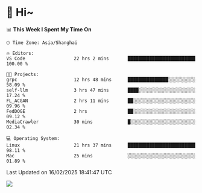 # 👋 Hi~

<!--START_SECTION:waka-->
📊 **This Week I Spent My Time On** 

```text
🕑︎ Time Zone: Asia/Shanghai

🔥 Editors: 
VS Code                  22 hrs 2 mins       █████████████████████████   100.00 % 

🐱‍💻 Projects: 
grpc                     12 hrs 48 mins      ███████████████░░░░░░░░░░   58.09 % 
self-llm                 3 hrs 47 mins       ████░░░░░░░░░░░░░░░░░░░░░   17.24 % 
FL_ACGAN                 2 hrs 11 mins       ██░░░░░░░░░░░░░░░░░░░░░░░   09.96 % 
FedDOGE                  2 hrs               ██░░░░░░░░░░░░░░░░░░░░░░░   09.12 % 
MediaCrawler             30 mins             █░░░░░░░░░░░░░░░░░░░░░░░░   02.34 % 

💻 Operating System: 
Linux                    21 hrs 37 mins      █████████████████████████   98.11 % 
Mac                      25 mins             ░░░░░░░░░░░░░░░░░░░░░░░░░   01.89 % 
```


 Last Updated on 16/02/2025 18:41:47 UTC
<!--END_SECTION:waka-->

![](https://komarev.com/ghpvc/?username=lvdongyi&label=Profile%20views&color=0e75b6&style=flat)

<!---
lvdongyi/lvdongyi is a ✨ special ✨ repository because its `README.md` (this file) appears on your GitHub profile.
You can click the Preview link to take a look at your changes.
--->
